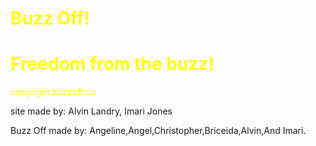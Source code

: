 <h1 style="color:Yellow">Buzz Off!</h1>
<h1 style="color:Yellow">Freedom from the buzz!</h1>
<p style="color:Yellow">copyright buzzoff.co</p>
<p>site made by: Alvin Landry, Imari Jones</p>
<p>Buzz Off made by: Angeline,Angel,Christopher,Briceida,Alvin,And Imari.</p>
